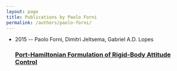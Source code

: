 ```yaml
---
layout: page
title: Publications by Paolo Forni
permalink: /authors/paolo-forni/
---
```


<ul class="post-list">
<li><span class='post-meta'>2015 -- Paolo Forni, Dimitri Jeltsema, Gabriel A.D. Lopes</span><h3><a class='post-link' href='../../port-hamiltonian-formulation-of-rigid-body-attitude-control'>Port-Hamiltonian Formulation of Rigid-Body Attitude Control</a></h3></li>

</ul>

